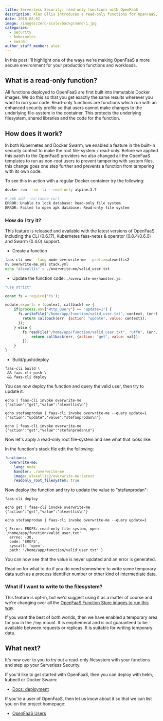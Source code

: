 ```yaml
---
title: Serverless Security: read-only functions with OpenFaaS
description: Alex Ellis introduces a read-only functions for OpenFaaS, a security concept available from Docker to prevent tampering
date: 2018-08-02
image: /images/zero-scale/background-1.jpg
categories:
  - security
  - kubernetes
  - swarm
author_staff_member: alex
---
```


In this post I'll highlight one of the ways we're making OpenFaaS a more secure environment for your production functions and workloads.

## What is a read-only function?

All functions deployed to OpenFaaS are first built into immutable Docker images. We do this so that you get exactly the same results wherever you want to run your code. Read-only functions are functions which run with an enhanced security profile so that users cannot make changes to the underlying file-system in the container. This protects the underlying filesystem, shared libraries and the code for the function.

## How does it work?

In both Kubernetes and Docker Swarm, we enabled a feature in the built-in security context to make the root file-system `/` read-only. Before we applied this patch to the OpenFaaS providers we also changed all the OpenFaaS templates to run as non-root users to prevent tampering with system files, this change goes one step further and prevents a function from tampering with its own code.

To see this in action with a regular Docker container try the following:

```bash
docker run --rm -ti --read-only alpine:3.7

# apk add --no-cache curl
ERROR: Unable to lock database: Read-only file system
ERROR: Failed to open apk database: Read-only file system
```

### How do I try it?

This feature is released and available with the latest versions of OpenFaaS including the CLI (0.6.17), Kubernetes faas-netes & operator (0.8.4/0.6.0) and Swarm (0.4.0) support.

* Create a function

```bash
faas-cli new --lang node overwrite-me --prefix=alexellis2
mv overwrite-me.yml stack.yml
echo "alexellis" > ./overwrite-me/valid_user.txt
```

* Update the function code: `./overwrite-me/handler.js`:

```js
"use strict"

const fs = require('fs');

module.exports = (context, callback) => {
    if(process.env["Http_Query"] == "update=1") {
      fs.writeFile("/home/app/function/valid_user.txt", context, (err) => {
        return callback(err, {action: "update", value: context});
      });
    } else {
        fs.readFile("/home/app/function/valid_user.txt", "utf8", (err, val) => {
            return callback(err, {action: "get", value: val});
        });
    }
}

```

* Build/push/deploy

```
faas-cli build \
 && faas-cli push \
 && faas-cli deploy
```

You can now deploy the function and query the valid user, then try to update it.

```
echo | faas-cli invoke overwrite-me
{"action":"get","value":"alexellis\n"}

echo stefanprodan | faas-cli invoke overwrite-me --query update=1
{"action":"update","value":"stefanprodan\n"}

echo | faas-cli invoke overwrite-me
{"action":"get","value":"stefanprodan\n"}
```

Now let's apply a read-only root file-system and see what that looks like:

In the function's stack file edit the following:

```yaml
functions:
  overwrite-me:
    lang: node
    handler: ./overwrite-me
    image: alexellis2/overwrite-me:latest
    readonly_root_filesystem: true
```

Now deploy the function and try to update the value to "stefanprodan":

```
faas-cli deploy

echo get | faas-cli invoke overwrite-me 
{"action":"get","value":"alexellis\n"}

echo stefanprodan | faas-cli invoke overwrite-me --query update=1

{ Error: EROFS: read-only file system, open '/home/app/function/valid_user.txt'
  errno: -30,
  code: 'EROFS',
  syscall: 'open',
  path: '/home/app/function/valid_user.txt' }
```

You can now see that the value is never updated and an error is generated.

Read on for what to do if you do need somewhere to write some temporary data such as a process identifier number or other kind of intermediate data.

### What if I want to write to the filesystem?

This feature is opt-in, but we'd suggest using it as a matter of course and we're changing over all the [OpenFaaS Function Store images to run this way](https://github.com/openfaas/store/issues/35).

If you want the best of both worlds, then we have enabled a temporary area for you in the `/tmp` mount. It is emphemeral and is not guaranteed to be available between requests or replicas. It is suitable for writing temporary data.

## What next?

It's now over to you to try out a read-only filesystem with your functions and step up your Serverless Security.

If you'd like to get started with OpenFaaS, then you can deploy with helm, kubectl or Docker Swarm:

* [Docs: deployment](https://docs.openfaas.com/deployment/)

If you're a user of OpenFaaS, then let us know about it so that we can list you on the project homepage:

* [OpenFaaS Users](https://docs.openfaas.com/#users-of-openfaas)
